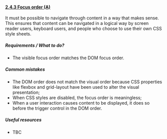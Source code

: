 #### [2.4.3 Focus order (A)](https://www.w3.org/TR/UNDERSTANDING-WCAG20/navigation-mechanisms-focus-order.html)

It must be possible to navigate through content in a way that makes sense. This ensures that content can be navigated in a logical way by screen reader users, keyboard users, and people who choose to use their own CSS style sheets.

##### Requirements / What to do?

*   The visible focus order matches the DOM focus order.

##### Common mistakes

*   The DOM order does not match the visual order because CSS properties like flexbox and grid-layout have been used to alter the visual presentation;
*   When CSS styles are disabled, the focus order is meaningless;
*   When a user interaction causes content to be displayed, it does so before the trigger control in the DOM order.

##### Useful resources

*   TBC
